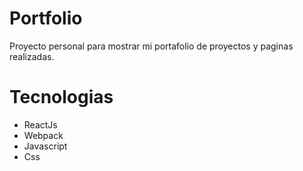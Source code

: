 # Portfolio

Proyecto personal para mostrar mi portafolio de proyectos y paginas realizadas.

# Tecnologias

- ReactJs
- Webpack
- Javascript
- Css
